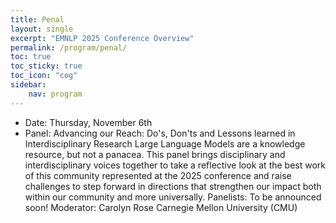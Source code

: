 ```yaml
---
title: Penal 
layout: single
excerpt: "EMNLP 2025 Conference Overview"
permalink: /program/penal/
toc: true
toc_sticky: true
toc_icon: "cog" 
sidebar: 
    nav: program
---
```


- Date: Thursday, November 6th
- Panel: Advancing our Reach: Do's, Don'ts and Lessons learned in Interdisciplinary Research
Large Language Models are a knowledge resource, but not a panacea. This panel brings disciplinary and interdisciplinary voices together to take a reflective look at the best work of this community represented at the 2025 conference and raise challenges to step forward in directions that strengthen our impact both within our community and more universally.
Panelists: To be announced soon!
Moderator: Carolyn Rose Carnegie Mellon University (CMU)
